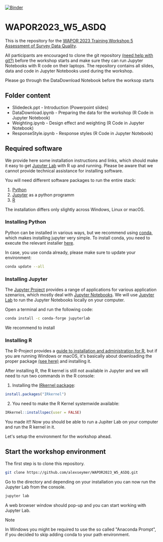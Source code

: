 [![Binder](https://mybinder.org/badge_logo.svg)](https://mybinder.org/v2/gh/alexseymer/WAPOR2023_W5_ASDQ/HEAD?urlpath=lab)

# WAPOR2023_W5_ASDQ

This is the repository for the [WAPOR 2023 Training Workshop 5 Assessment of Survey Data Quality](https://wapor.org/events/annual-conference/current-conference/training-workshops/).

All participants are encouraged to clone the git repository [(need help with git?)](https://git-scm.com/book/en/v2/Getting-Started-Installing-Git) before the workshop starts and make sure they can run Jupyter Notebooks with R code on their laptops. The repository contains all slides, data and code in Jupyter Notebooks used during the workshop.

Please go through the DataDownload Notebook before the worksop starts

## Folder content

- Slidedeck.ppt   - Introduction (Powerpoint slides)
- DataDownload.ipynb - Preparing the data for the workshop (R Code in Jupyter Notebook)
- Weighting.ipynb - Design effect and weighting (R Code in Jupyter Notebook) 
- ResponseStyle.ipynb - Response styles (R Code in Jupyter Notebook)

## Required software

We provide here some installation instructions and links, which should make it easy to get [Jupyter Lab](https://jupyterlab.readthedocs.io/en/stable/index.html) with R up and running. Please be aware that we cannot provide technical assistance for installing software.

You will need different software packages to run the entire stack:

1. [Python](https://www.python.org/)
2. [Jupyter](https://docs.jupyter.org/en/latest/) as a python programm
3. [R](https://www.r-project.org/)

The installation differs only slightly across Windows, Linux or macOS.

### Installing Python

Python can be installed in various ways, but we recommend using [conda](https://conda.io/projects/conda/en/latest/user-guide/getting-started.html), which makes installing jupyter very simple. To install conda, you need to execute the relevant installer [here](https://docs.conda.io/en/latest/miniconda.html).

In case, you use conda already, please make sure to update your environment:

```bash
conda update --all
```


### Installing Jupyter

The [Jupyter Project](https://docs.jupyter.org/en/latest/) provides a range of applications for various application szenarios, which mostly deal with [Jupyter Notebooks](https://docs.jupyter.org/en/latest/#what-is-a-notebook). We will use [Jupyter Lab](https://jupyterlab.readthedocs.io/en/stable/index.html) to run the Jupyter Notebooks locally on your computer. 

Open a terminal and run the following code:

```bash
conda install -c conda-forge jupyterlab
```

We recommend to install 

### Installing R

The R-Project provides a [guide to installation and administration for R](https://cran.r-project.org/doc/manuals/r-release/R-admin.html), but if you are running Windows or macOS, it's basically about downloading the proper package [(see here)](https://cloud.r-project.org/) and installing it.

After installing R, the R kernel is still not available in Jupyter and we will need to run two commands in the R console:

1. Installing the [IRkernel package](https://cran.rstudio.com/web/packages/IRkernel/index.html):
```R
install.packages("IRkernel")
```
2. You need to make the R Kernel systemwide available:
```R
IRkernel::installspec(user = FALSE)
```

You made it!! Now you should be able to run a Jupiter Lab on your computer and run the R kernel in it.

Let's setup the environment for the workshop ahead.


## Start the workshop environment

The first step is to clone this repository.

```bash
git clone https://github.com/alexseymer/WAPOR2023_W5_ASDQ.git
```

Go to the directory and depending on your installation you can now run the Jupyter Lab from the console. 

```python
jupyter lab
```

A web browser window should pop-up and you can start working with Jupyter Lab.

> [!NOTE]
> In Windows you might be required to use the so called "Anaconda Prompt", if you decided to skip adding conda to your path environment. 


